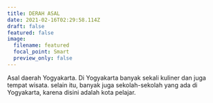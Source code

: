 ```yaml
---
title: DERAH ASAL
date: 2021-02-16T02:29:58.114Z
draft: false
featured: false
image:
  filename: featured
  focal_point: Smart
  preview_only: false
---
```

Asal daerah Yogyakarta. Di Yogyakarta banyak sekali kuliner dan juga tempat wisata. selain itu, banyak juga sekolah-sekolah yang ada di Yogyakarta, karena disini adalah kota pelajar.